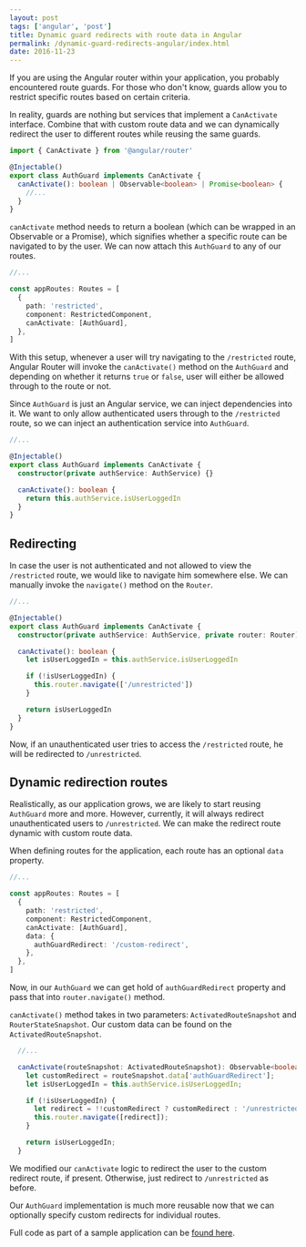 ```yaml
---
layout: post
tags: ['angular', 'post']
title: Dynamic guard redirects with route data in Angular
permalink: /dynamic-guard-redirects-angular/index.html
date: 2016-11-23
---
```


If you are using the Angular router within your application, you probably encountered route guards.
For those who don't know, guards allow you to restrict specific routes based on certain criteria.

In reality, guards are nothing but services that implement a `CanActivate` interface. Combine that with
custom route data and we can dynamically redirect the user to different routes while reusing the same guards.

```ts
import { CanActivate } from '@angular/router'

@Injectable()
export class AuthGuard implements CanActivate {
  canActivate(): boolean | Observable<boolean> | Promise<boolean> {
    //...
  }
}
```

`canActivate` method needs to return a boolean (which can be wrapped in an Observable or a Promise),
which signifies whether a specific route can be navigated to by the user.
We can now attach this `AuthGuard` to any of our routes.

```ts
//...

const appRoutes: Routes = [
  {
    path: 'restricted',
    component: RestrictedComponent,
    canActivate: [AuthGuard],
  },
]
```

With this setup, whenever a user will try navigating to the `/restricted` route, Angular Router will
invoke the `canActivate()` method on the `AuthGuard` and depending on whether it returns `true` or
`false`, user will either be allowed through to the route or not.

Since `AuthGuard` is just an Angular service, we can inject dependencies into it.
We want to only allow authenticated users through to the `/restricted` route, so we can inject an authentication
service into `AuthGuard`.

```ts
//...

@Injectable()
export class AuthGuard implements CanActivate {
  constructor(private authService: AuthService) {}

  canActivate(): boolean {
    return this.authService.isUserLoggedIn
  }
}
```

## Redirecting

In case the user is not authenticated and not allowed to view the `/restricted` route,
we would like to navigate him somewhere else. We can manually invoke the `navigate()` method
on the `Router`.

```ts
//...

@Injectable()
export class AuthGuard implements CanActivate {
  constructor(private authService: AuthService, private router: Router) {}

  canActivate(): boolean {
    let isUserLoggedIn = this.authService.isUserLoggedIn

    if (!isUserLoggedIn) {
      this.router.navigate(['/unrestricted'])
    }

    return isUserLoggedIn
  }
}
```

Now, if an unauthenticated user tries to access the `/restricted` route, he will be redirected to
`/unrestricted`.

## Dynamic redirection routes

Realistically, as our application grows, we are likely to start reusing `AuthGuard` more and more.
However, currently, it will always redirect unauthenticated users to `/unrestricted`. We can make the
redirect route dynamic with custom route data.

When defining routes for the application, each route has an optional `data` property.

```ts
//...

const appRoutes: Routes = [
  {
    path: 'restricted',
    component: RestrictedComponent,
    canActivate: [AuthGuard],
    data: {
      authGuardRedirect: '/custom-redirect',
    },
  },
]
```

Now, in our `AuthGuard` we can get hold of `authGuardRedirect` property and pass that into `router.navigate()` method.

`canActivate()` method takes in two parameters: `ActivatedRouteSnapshot` and `RouterStateSnapshot`. Our custom data can be found on
the `ActivatedRouteSnapshot`.

```ts
  //...

  canActivate(routeSnapshot: ActivatedRouteSnapshot): Observable<boolean> {
    let customRedirect = routeSnapshot.data['authGuardRedirect'];
    let isUserLoggedIn = this.authService.isUserLoggedIn;

    if (!isUserLoggedIn) {
      let redirect = !!customRedirect ? customRedirect : '/unrestricted';
      this.router.navigate([redirect]);
    }

    return isUserLoggedIn;
  }

```

We modified our `canActivate` logic to redirect the user to the custom redirect route, if present.
Otherwise, just redirect to `/unrestricted` as before.

Our `AuthGuard` implementation is much more reusable now that we can optionally specify custom redirects for
individual routes.

Full code as part of a sample application can be <a href="https://github.com/kirjai/blog-code-snippets/tree/master/async-guards-redirects" target="_blank">found here</a>.
